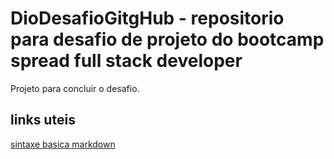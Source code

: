 # DioDesafioGitgHub - repositorio para desafio de projeto do bootcamp spread full stack developer
Projeto para concluir o desafio. 
## links uteis 
[sintaxe basica markdown](https://docs.pipz.com/central-de-ajuda/learning-center/guia-basico-de-markdown#open)
